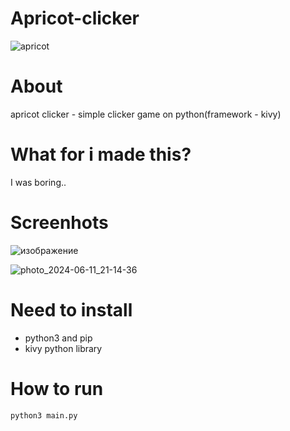 # Apricot-clicker
![apricot](https://github.com/KriperPlay/Apricot-clicker/assets/92634754/a060147b-e306-41cd-9182-362fff08f0ce)

# About
apricot clicker - simple clicker game on python(framework - kivy)

# What for i made this?
I was boring..

# Screenhots
![изображение](https://github.com/KriperPlay/Apricot-clicker/assets/92634754/a8adcb9d-21af-4116-9322-1de9bf2e5515)

![photo_2024-06-11_21-14-36](https://github.com/KriperPlay/Apricot-clicker/assets/92634754/cd0353d8-095f-4c0b-894a-5e5c82835ccb)

# Need to install
* python3 and pip
* kivy python library

# How to run
```
python3 main.py
```
